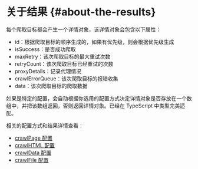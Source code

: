 # 关于结果 {#about-the-results}

每个爬取目标都会产生一个详情对象，该详情对象会包含以下属性：

- id：根据爬取目标的顺序生成的，如果有优先级，则会根据优先级生成
- isSuccess：是否成功爬取
- maxRetry：该次爬取目标的最大重试次数
- retryCount：该次爬取目标已经重试的次数
- proxyDetails：记录代理情况
- crawlErrorQueue：该次爬取目标的报错收集
- data：该次爬取目标的爬取数据

如果是特定的配置，会自动根据你选用的配置方式决定详情对象是否存放在一个数组中，并把该数组返回，否则返回详情对象。已经在 TypeScript 中类型完美适配。

相关的配置方式和结果详情查看：

- [crawlPage 配置](/cn/api/crawl-page#配置)
- [crawlHTML 配置](/cn/api/crawl-html#配置)
- [crawlData 配置](/cn/api/crawl-data#配置)
- [crawlFile 配置](/cn/api/crawl-file#配置)
